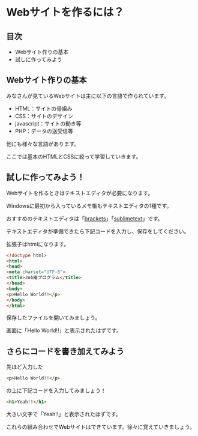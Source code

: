 # Webサイトを作るには？

## 目次
- Webサイト作りの基本
- 試しに作ってみよう

## Webサイト作りの基本
みなさんが見ているWebサイトは主に以下の言語で作られています。

- HTML：サイトの骨組み　　
- CSS：サイトのデザイン　　
- javascript：サイトの動き等　　
- PHP：データの送受信等　　

他にも様々な言語があります。　

ここでは基本のHTMLとCSSに絞って学習していきます。

## 試しに作ってみよう！
Webサイトを作るときはテキストエディタが必要になります。　

Windowsに最初から入っているメモ帳もテキストエディタの1種です。

おすすめのテキストエディタは「[brackets](http://brackets.io/)」「[sublimetext](https://www.sublimetext.com/3)」です。

テキストエディタが準備できたら下記コードを入力し、保存をしてください。　　

拡張子はhtmlになります。

```html
<!doctype html>
<html>
<head>
<meta charset="UTF-8">
<title>Job庵プログラム</title>
</head>
<body>
<p>Hello World!!</p>
</body>
</html>
```
保存したファイルを開いてみましょう。　　

画面に「Hello World!!」と表示されたはずです。

## さらにコードを書き加えてみよう

先ほど入力した

```html
<p>Hello World!!</p>
```
の上に下記コードを入力してみましょう！

```html
<h1>Yeah!!</h1>
```

大きい文字で「Yeah!!」と表示されたはずです。　　

これらの組み合わせでWebサイトはできています。徐々に覚えていきましょう。
